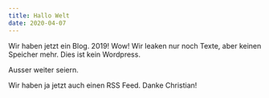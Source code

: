 ```yaml
---
title: Hallo Welt
date: 2020-04-07
---
```


Wir haben jetzt ein Blog. 2019! Wow! Wir leaken nur noch Texte, aber keinen Speicher mehr.
Dies ist kein Wordpress.

Ausser weiter seiern.

Wir haben ja jetzt auch einen RSS Feed. Danke Christian!
